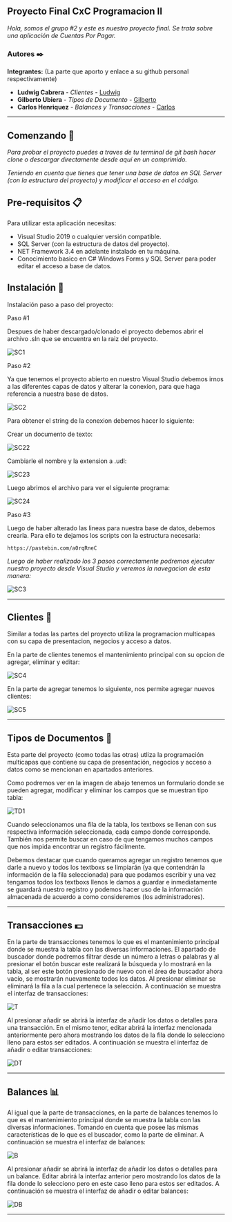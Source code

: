 ## Proyecto Final CxC Programacion II

_Hola, somos el grupo #2 y este es nuestro proyecto final. Se trata sobre una aplicación de Cuentas Por Pagar._

### Autores ✒️

**Integrantes:** (La parte que aporto y enlace a su github personal respectivamente)

* **Ludwig Cabrera** - *Clientes* - [Ludwig](https://github.com/md5-loki)
* **Gilberto Ubiera** - *Tipos de Documento* - [Gilberto](https://github.com/Diretol00)
* **Carlos Henriquez** - *Balances y Transacciones* - [Carlos](https://github.com/Carlos-Henriquez)

<hr>

## Comenzando 🚀

_Para probar el proyecto puedes a traves de tu terminal de git bash hacer clone o descargar directamente desde aquí en un comprimido._

_Teniendo en cuenta que tienes que tener una base de datos en SQL Server (con la estructura del proyecto) y modificar el acceso en el código._


## Pre-requisitos 📋


Para utilizar esta aplicación necesitas:
- Visual Studio 2019 o cualquier versión compatible.
- SQL Server (con la estructura de datos del proyecto).
- NET Framework 3.4 en adelante instalado en tu máquina.
- Conocimiento basico en C# Windows Forms y SQL Server para poder editar el acceso a base de datos.


## Instalación 🔧

Instalación paso a paso del proyecto:

Paso #1

Despues de haber descargado/clonado el proyecto debemos abrir el archivo .sln que se encuentra en la raiz del proyecto.

![SC1](https://i.imgur.com/RpXYYjv.png)

Paso #2

Ya que tenemos el proyecto abierto en nuestro Visual Studio debemos irnos a las diferentes capas de datos y alterar la conexion, para que haga referencia a nuestra base de datos.

![SC2](https://i.imgur.com/3aujkP2.png)

Para obtener el string de la conexion debemos hacer lo siguiente:

Crear un documento de texto:

![SC22](https://i.imgur.com/LpQJH70.png)

Cambiarle el nombre y la extension a .udl:

![SC23](https://i.imgur.com/9v2gunx.png)

Luego abrimos el archivo para ver el siguiente programa:

![SC24](https://i.imgur.com/VkiJBLx.png)

Paso #3

Luego de haber alterado las lineas para nuestra base de datos, debemos crearla. Para ello te dejamos los scripts con la estructura necesaria:

```
https://pastebin.com/a0rqRneC
```

_Luego de haber realizado los 3 pasos correctamente podremos ejecutar nuestro proyecto desde Visual Studio y veremos la navegacion de esta manera:_

![SC3](https://i.imgur.com/2rfhUx9.png)

<hr>

## Clientes 🧑
Similar a todas las partes del proyecto utiliza la programacion multicapas con su capa de presentacion, negocios y acceso a datos.

En la parte de clientes tenemos el mantenimiento principal con su opcion de agregar, eliminar y editar:

![SC4](https://i.imgur.com/CI8aAOU.png)

En la parte de agregar tenemos lo siguiente, nos permite agregar nuevos clientes:

![SC5](https://i.imgur.com/vunWfNw.png)

<hr>

## Tipos de Documentos 📃
Esta parte del proyecto (como todas las otras) utliza la programación multicapas que contiene su capa de presentación, negocios y acceso a datos
como se mencionan en apartados anteriores. 

Como podremos ver en la imagen de abajo tenemos un formulario donde se pueden agregar, modificar y eliminar los campos que se muestran tipo tabla: 

![TD1](https://i.imgur.com/j0LggmT.jpg)

Cuando seleccionamos una fila de la tabla, los textboxs se llenan con sus respectiva información seleccionada, cada campo donde corresponde.
También nos permite buscar en caso de que tengamos muchos campos que nos impida encontrar un registro fácilmente.

Debemos destacar que cuando queramos agregar un registro tenemos que darle a nuevo y todos los textboxs se limpiarán (ya que contendrán la información de la fila seleccionada) para que podamos escribir y una vez tengamos todos los textboxs llenos le damos a guardar e inmediatamente se guardará nuestro registro y podemos hacer uso de la información almacenada de acuerdo a como consideremos (los administradores).

<hr>

## Transacciones 💵
En la parte de transacciones tenemos lo que es el mantenimiento principal donde se muestra la tabla con las diversas informaciones. El apartado de buscador donde podremos filtrar desde un número a letras o palabras y al presionar el botón buscar este realizará la búsqueda y lo mostrará en la tabla, al ser este botón presionado de nuevo con el área de buscador ahora vacío, se mostrarán nuevamente todos los datos. Al presionar eliminar se eliminará la fila a la cual pertenece la selección. A continuación se muestra el interfaz de transacciones:

![T](https://i.imgur.com/5LbnMvM.png)

Al presionar añadir se abrirá la interfaz de añadir los datos o detalles para una transacción. En el mismo tenor, editar abrirá la interfaz mencionada anteriormente pero ahora mostrando los datos de la fila donde lo selecciono lleno para estos ser editados. A continuación se muestra el interfaz de añadir o editar transacciones:

![DT](https://i.imgur.com/B1oDfzZ.png)

<hr>

## Balances 📊
Al igual que la parte de transacciones, en la parte de balances tenemos lo que es el mantenimiento principal donde se muestra la tabla con las diversas informaciones. Tomando en cuenta que posee las mismas características de lo que es el buscador, como la parte de eliminar. A continuación se muestra el interfaz de balances:

![B](https://i.imgur.com/yFan1S4.png)

Al presionar añadir se abrirá la interfaz de añadir los datos o detalles para un balance. Editar abrirá la interfaz anterior pero mostrando los datos de la fila donde lo selecciono pero en este caso lleno para estos ser editados. A continuación se muestra el interfaz de añadir o editar balances:

![DB](https://i.imgur.com/fmJywNd.png)

<hr>
